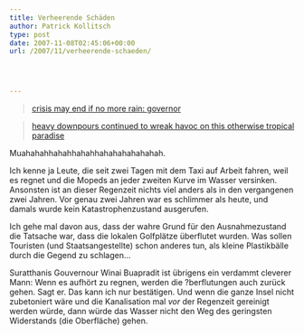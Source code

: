 ```yaml
---
title: Verheerende Schäden
author: Patrick Kollitsch
type: post
date: 2007-11-08T02:45:06+00:00
url: /2007/11/verheerende-schaeden/




---
```


  


> [crisis may end if no more rain: governor][1]

> [heavy downpours continued to wreak havoc on this otherwise tropical paradise][2]

Muahahahhahahhahahhahahahahahahah.

Ich kenne ja Leute, die seit zwei Tagen mit dem Taxi auf Arbeit fahren, weil es regnet und die Mopeds an jeder zweiten Kurve im Wasser versinken. Ansonsten ist an dieser Regenzeit nichts viel anders als in den vergangenen zwei Jahren. Vor genau zwei Jahren war es schlimmer als heute, und damals wurde kein Katastrophenzustand ausgerufen.

Ich gehe mal davon aus, dass der wahre Grund für den Ausnahmezustand die Tatsache war, dass die lokalen Golfplätze überflutet wurden. Was sollen Touristen (und Staatsangestellte) schon anderes tun, als kleine Plastikbälle durch die Gegend zu schlagen&#8230;

Suratthanis Gouvernour Winai Buapradit ist übrigens ein verdammt cleverer Mann: Wenn es aufhört zu regnen, werden die ?berflutungen auch zurück gehen. Sagt er. Das kann ich nur bestätigen. Und wenn die ganze Insel nicht zubetoniert wäre und die Kanalisation mal _vor_ der Regenzeit gereinigt werden würde, dann würde das Wasser nicht den Weg des geringsten Widerstands (die Oberfläche) gehen.

 [1]: http://www.nationmultimedia.com/2007/11/09/headlines/headlines_30055439.php
 [2]: http://www.nationmultimedia.com/2007/11/08/national/national_30055378.php